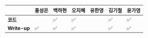 |              | 홍성은 | 백하현 | 오지혜 | 유한영 | 김기철 | 윤가영 |
| ------------ | ------ | ------ | ------ | ------ | ------ | ------------ |
| **코드**     ||:white_check_mark:|:white_check_mark:|        |:white_check_mark:|  :white_check_mark:   |
| **Write-up** |:white_check_mark:|:white_check_mark:|:white_check_mark:|        |:white_check_mark:|  :white_check_mark:   |
